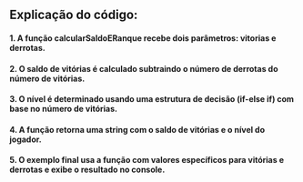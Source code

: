 ## Explicação do código:
#### 1. A função calcularSaldoERanque recebe dois parâmetros: vitorias e derrotas.
#### 2. O saldo de vitórias é calculado subtraindo o número de derrotas do número de vitórias.
#### 3. O nível é determinado usando uma estrutura de decisão (if-else if) com base no número de vitórias.
#### 4. A função retorna uma string com o saldo de vitórias e o nível do jogador.
#### 5. O exemplo final usa a função com valores específicos para vitórias e derrotas e exibe o resultado no console.